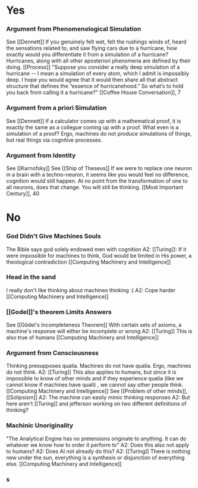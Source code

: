 # Yes

### Argument from Phenomenological Simulation
See [[Dennett]]
If you genuinely felt wet, felt the rushings winds of, heard the sensations related to, and saw flying cars due to a hurricane, how exactly would you differentiate it from a simulation of a hurricane? Hurricanes, along with all other aposteriori phenomena are defined by their doing. [[Process]]
	"Suppose you consider a really deep simulation of a hurricane -- I mean a simulation of every atom, which I admit is impossibly deep. I hope you would agree that it would then share all that abstract structure that defines the “essence of hurricanehood.” So what’s to hold you back from calling it a hurricane?" [[Coffee House Conversation]], 7

### Argument from a priori Simulation
See [[Dennett]]
If a calculator comes up with a mathematical proof, it is exactly the same as a collegue coming up with a proof. What even is a simulation of a proof? Ergo, machines do not produce simulations of things, but real things via cognitive processes.

### Argument from Identity
See [[Karnofsky]]
See [[Ship of Theseus]]
If we were to replace one neuron in a brain with a techno-neuron, it seems like you would feel no difference, cognition would still happen. At no point from the transformation of one to all neurons, does that change. You will still be thinking. [[Most Important Century]], 40

# No

### God Didn't Give Machines Souls
The Bible says god solely endowed men with cognition
	A2: [[Turing]]: If it were impossible for machines to think, God would be limited in His power, a theological contradiction [[Computing Machinery and Intelligence]]

### Head in the sand
I really don't like thinking about machines thinking :(
	A2: Cope harder [[Computing Machinery and Intelligence]]

### [[Godel]]'s theorem Limits Answers
See [[Gödel's Incompleteness Theorem]]
With certain sets of axioms, a machine's response will either be incomplete or wrong
	A2: [[Turing]] This is also true of humans [[Computing Machinery and Intelligence]]

### Argument from Consciousness
Thinking presupposes qualia. Machines do not have qualia. Ergo, machines do not think.
	A2: [[Turing]] This also applies to humans, but since it is impossible to know of other minds and if they experience qualia (like we cannot know if machines have quali) , we cannot say other people think. [[Computing Machinery and Intelligence]]
		See [[Problem of other minds]], [[Solipsism]]
	A2: The machine can easily mimic thinking responses 
		A2: But here aren't [[Turing]] and jefferson working on two different definitions of thinking? 

### Machinic Unoriginality
"The Analytical Engine has no pretensions originate to anything. It can do whatever we know how to order it perform to"
	A2: Does this also not apply to humans?
	A2: Does AI not already do this?
	A2: [[Turing]] There is nothing new under the sun, everything is a synthesis or disjunction of everything else. [[Computing Machinery and Intelligence]]



### s
